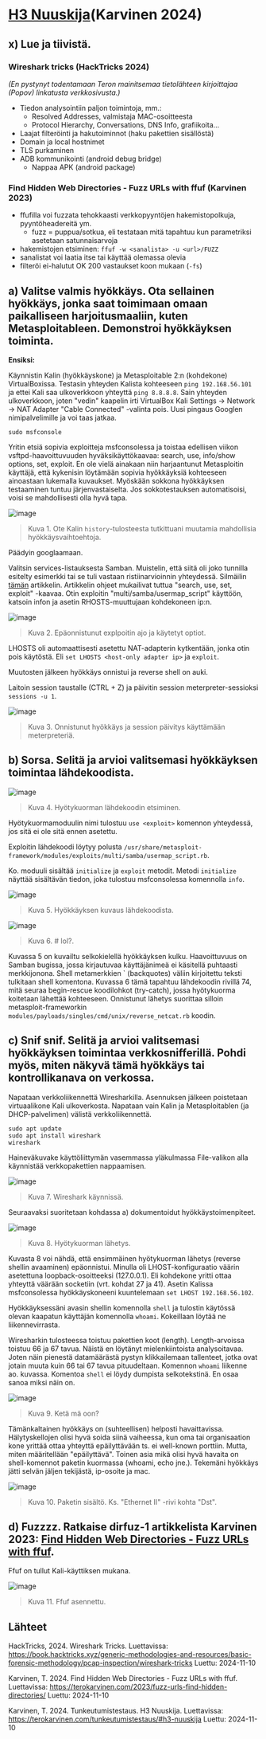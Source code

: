 # [H3 Nuuskija](https://terokarvinen.com/tunkeutumistestaus/#h3-nuuskija)(Karvinen 2024)

## x) Lue ja tiivistä.

### Wireshark tricks (HackTricks 2024)

*(En pystynyt todentamaan Teron mainitsemaa tietolähteen kirjoittajaa (Popov) linkatusta verkkosivusta.)*

- Tiedon analysointiin paljon toimintoja, mm.:
  - Resolved Addresses, valmistaja MAC-osoitteesta
  - Protocol Hierarchy, Conversations, DNS Info, grafiikoita...
- Laajat filteröinti ja hakutoiminnot (haku pakettien sisällöstä)
- Domain ja local hostnimet
- TLS purkaminen
- ADB kommunikointi (android debug bridge)
  - Nappaa APK (android package)

### Find Hidden Web Directories - Fuzz URLs with ffuf (Karvinen 2023)

- ffufilla voi fuzzata tehokkaasti verkkopyyntöjen hakemistopolkuja, pyyntöheadereitä ym.
  - fuzz = puppua/sotkua, eli testataan mitä tapahtuu kun parametriksi asetetaan satunnaisarvoja
- hakemistojen etsiminen: ``ffuf -w <sanalista> -u <url>/FUZZ``
- sanalistat voi laatia itse tai käyttää olemassa olevia
- filteröi ei-halutut OK 200 vastaukset koon mukaan (``-fs``)

## a) Valitse valmis hyökkäys. Ota sellainen hyökkäys, jonka saat toimimaan omaan paikalliseen harjoitusmaaliin, kuten Metasploitableen. Demonstroi hyökkäyksen toiminta.

**Ensiksi:**

Käynnistin Kalin (hyökkäyskone) ja Metasploitable 2:n (kohdekone) VirtualBoxissa. Testasin yhteyden Kalista kohteeseen ``ping 192.168.56.101`` ja ettei Kali saa ulkoverkkoon yhteyttä ``ping 8.8.8.8``. Sain yhteyden ulkoverkkoon, joten "vedin" kaapelin irti VirtualBox Kali Settings -> Network -> NAT Adapter "Cable Connected" -valinta pois. Uusi pingaus Googlen nimipalvelimille ja voi taas jatkaa.

    sudo msfconsole

Yritin etsiä sopivia exploitteja msfconsolessa ja toistaa edellisen viikon vsftpd-haavoittuvuuden hyväksikäyttökaavaa: search, use, info/show options, set, exploit. En ole vielä ainakaan niin harjaantunut Metasploitin käyttäjä, että kykenisin löytämään sopivia hyökkäyksiä kohteeseen ainoastaan lukemalla kuvaukset. Myöskään sokkona hyökkäyksen testaaminen tuntuu järjenvastaiselta. Jos sokkotestauksen automatisoisi, voisi se mahdollisesti olla hyvä tapa.

![image](https://github.com/user-attachments/assets/c21509ac-19f6-4d77-98b2-817a004f5aa4)
> Kuva 1. Ote Kalin ``history``-tulosteesta tutkittuani muutamia mahdollisia hyökkäysvaihtoehtoja.

Päädyin googlaamaan.

Valitsin services-listauksesta Samban. Muistelin, että siitä oli joko tunnilla esitelty esimerkki tai se tuli vastaan ristiinarvioinnin yhteydessä. Silmäilin [tämän](https://medium.com/@niman.ransindu/exploiting-metasploitable-2-using-samba-9262335fd09d) artikkelin. Artikkelin ohjeet mukailivat tuttua "search, use, set, exploit" -kaavaa. Otin exploitin "multi/samba/usermap_script" käyttöön, katsoin infon ja asetin RHOSTS-muuttujaan kohdekoneen ip:n.

![image](https://github.com/user-attachments/assets/6ca0fffd-5ce8-4307-a038-a289dd488d5a)
> Kuva 2. Epäonnistunut explpoitin ajo ja käytetyt optiot.

LHOSTS oli automaattisesti asetettu NAT-adapterin kytkentään, jonka otin pois käytöstä. Eli ``set LHOSTS <host-only adapter ip>`` ja ``exploit``.

Muutosten jälkeen hyökkäys onnistui ja reverse shell on auki.

Laitoin session taustalle (CTRL + Z) ja päivitin session meterpreter-sessioksi ``sessions -u 1``.

![image](https://github.com/user-attachments/assets/1c0fd514-e057-45a2-bdf1-931b93e052e4)
> Kuva 3. Onnistunut hyökkäys ja session päivitys käyttämään meterpreteriä.

## b) Sorsa. Selitä ja arvioi valitsemasi hyökkäyksen toimintaa lähdekoodista.

![image](https://github.com/user-attachments/assets/5c4c09aa-8ffe-49da-9020-84d4aa843e5a)
> Kuva 4. Hyötykuorman lähdekoodin etsiminen.

Hyötykuormamoduulin nimi tulostuu ``use <exploit>`` komennon yhteydessä, jos sitä ei ole sitä ennen asetettu.

Exploitin lähdekoodi löytyy polusta ``/usr/share/metasploit-framework/modules/exploits/multi/samba/usermap_script.rb``.

Ko. moduuli sisältää ``initialize`` ja ``exploit`` metodit. Metodi ``initialize`` näyttää sisältävän tiedon, joka tulostuu msfconsolessa komennolla ``info``.

![image](https://github.com/user-attachments/assets/f50b415a-befb-4df9-bba9-df9cd746212d)
> Kuva 5. Hyökkäyksen kuvaus lähdekoodista.

![image](https://github.com/user-attachments/assets/0e0e86f2-7ab7-44d1-8957-c6974abc7b8c)
> Kuva 6. # lol?.

Kuvassa 5 on kuvailtu selkokielellä hyökkäyksen kulku. Haavoittuvuus on Samban bugissa, jossa kirjautuvaa käyttäjänimeä ei käsitellä puhtaasti merkkijonona. Shell metamerkkien ` (backquotes) väliin kirjoitettu teksti tulkitaan shell komentona. Kuvassa 6 tämä tapahtuu lähdekoodin rivillä 74, mitä seuraa begin-rescue koodilohkot (try-catch), jossa hyötykuorma koitetaan lähettää kohteeseen. Onnistunut lähetys suorittaa silloin metasploit-frameworkin ``modules/payloads/singles/cmd/unix/reverse_netcat.rb`` koodin.

## c) Snif snif. Selitä ja arvioi valitsemasi hyökkäyksen toimintaa verkkosnifferillä. Pohdi myös, miten näkyvä tämä hyökkäys tai kontrollikanava on verkossa.

Napataan verkkoliikennettä Wiresharkilla. Asennuksen jälkeen poistetaan virtuaalikone Kali ulkoverkosta. Napataan vain Kalin ja Metasploitablen (ja DHCP-palvelimen) välistä verkkoliikennettä.

    sudo apt update
    sudo apt install wireshark
    wireshark

Haineväkuvake käyttöliittymän vasemmassa yläkulmassa File-valikon alla käynnistää verkkopakettien nappaamisen.

![image](https://github.com/user-attachments/assets/6885c954-faed-4b0d-aad2-c53d95371205)
> Kuva 7. Wireshark käynnissä.

Seuraavaksi suoritetaan kohdassa a) dokumentoidut hyökkäystoimenpiteet.

![image](https://github.com/user-attachments/assets/c4aa7dc8-1205-432c-b4a2-7b68592e5044)
> Kuva 8. Hyötykuorman lähetys.

Kuvasta 8 voi nähdä, että ensimmäinen hyötykuorman lähetys (reverse shellin avaaminen) epäonnistui. Minulla oli LHOST-konfiguraatio väärin asetettuna loopback-osoitteeksi (127.0.0.1). Eli kohdekone yritti ottaa yhteyttä väärään socketiin (vrt. kohdat 27 ja 41). Asetin Kalissa msfconsolessa hyökkäyskoneeni kuuntelemaan ``set LHOST 192.168.56.102``.

Hyökkäyksessäni avasin shellin komennolla ``shell`` ja tulostin käytössä olevan kaapatun käyttäjän komennolla ``whoami``. Kokeillaan löytää ne liikennevirrasta.

Wiresharkin tulosteessa toistuu pakettien koot (length). Length-arvoissa toistuu 66 ja 67 tavua. Näistä en löytänyt mielenkiintoista analysoitavaa. Joten näin pienestä datamäärästä pystyn klikkailemaan tallenteet, jotka ovat jotain muuta kuin 66 tai 67 tavua pituudeltaan. Komennon ``whoami`` liikenne ao. kuvassa. Komentoa ``shell`` ei löydy dumpista selkotekstinä. En osaa sanoa miksi näin on.

![image](https://github.com/user-attachments/assets/9d175ee0-a327-4481-aa94-9d469b737501)
> Kuva 9. Ketä mä oon?

Tämänkaltainen hyökkäys on (suhteellisen) helposti havaittavissa. Hälytyskellojen olisi hyvä soida siinä vaiheessa, kun oma tai organisaation kone yrittää ottaa yhteyttä epäilyttävään ts. ei well-known porttiin. Mutta, miten määritellään "epäilyttävä". Toinen asia mikä olisi hyvä havaita on shell-komennot paketin kuormassa (whoami, echo jne.). Tekemäni hyökkäys jätti selvän jäljen tekijästä, ip-osoite ja mac.

![image](https://github.com/user-attachments/assets/35768fb8-68c2-4778-8647-f32b0aece911)
> Kuva 10. Paketin sisältö. Ks. "Ethernet II" -rivi kohta "Dst".

## d) Fuzzzz. Ratkaise dirfuz-1 artikkelista Karvinen 2023: [Find Hidden Web Directories - Fuzz URLs with ffuf](https://terokarvinen.com/2023/fuzz-urls-find-hidden-directories/).

Ffuf on tullut Kali-käyttiksen mukana.

![image](https://github.com/user-attachments/assets/b05ddb1a-649f-43c5-82e9-99c77bb59364)
> Kuva 11. Ffuf asennettu.



## Lähteet

HackTricks, 2024. Wireshark Tricks. Luettavissa: https://book.hacktricks.xyz/generic-methodologies-and-resources/basic-forensic-methodology/pcap-inspection/wireshark-tricks Luettu: 2024-11-10

Karvinen, T. 2024. Find Hidden Web Directories - Fuzz URLs with ffuf. Luettavissa: https://terokarvinen.com/2023/fuzz-urls-find-hidden-directories/ Luettu: 2024-11-10

Karvinen, T. 2024. Tunkeutumistestaus. H3 Nuuskija. Luettavissa: https://terokarvinen.com/tunkeutumistestaus/#h3-nuuskija Luettu: 2024-11-10
